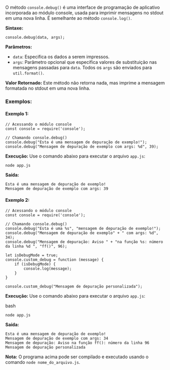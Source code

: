 O método `console.debug()` é uma interface de programação de aplicativo incorporada ao módulo console, usada para imprimir mensagens no stdout em uma nova linha. É semelhante ao método `console.log()`.

**Sintaxe:**

```
console.debug(data, args);
```

**Parâmetros:**

- `data`: Especifica os dados a serem impressos.
- `args`: Parâmetro opcional que especifica valores de substituição nas mensagens passadas para `data`. Todos os `args` são enviados para `util.format()`.

**Valor Retornado:** Este método não retorna nada, mas imprime a mensagem formatada no stdout em uma nova linha.

### Exemplos:

#### Exemplo 1:

```
// Acessando o módulo console
const console = require('console');

// Chamando console.debug()
console.debug("Esta é uma mensagem de depuração de exemplo!");
console.debug("Mensagem de depuração de exemplo com args: %d", 39);
```

**Execução:** Use o comando abaixo para executar o arquivo `app.js`:

```
node app.js
```

**Saída:**

```
Esta é uma mensagem de depuração de exemplo!
Mensagem de depuração de exemplo com args: 39
```

#### Exemplo 2:

```
// Acessando o módulo console
const console = require('console');

// Chamando console.debug()
console.debug("Esta é uma %s", "mensagem de depuração de exemplo!");
console.debug("Mensagem de depuração de exemplo" + " com args: %d", 34);
console.debug("Mensagem de depuração: Aviso " + "na função %s: número da linha %d ", "ff()", 96);

let isDebugMode = true;
console.custom_debug = function (message) {
    if (isDebugMode) {
        console.log(message);
    }
}

console.custom_debug("Mensagem de depuração personalizada");
```

**Execução:** Use o comando abaixo para executar o arquivo `app.js`:

bash

```
node app.js
```

**Saída:**

```
Esta é uma mensagem de depuração de exemplo!
Mensagem de depuração de exemplo com args: 34
Mensagem de depuração: Aviso na função ff(): número da linha 96
Mensagem de depuração personalizada
```

**Nota:** O programa acima pode ser compilado e executado usando o comando `node nome_do_arquivo.js`.





